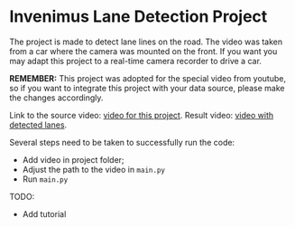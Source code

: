 # Invenimus Lane Detection Project

The project is made to detect lane lines on the road. The video was taken from a car where the camera was mounted on the front.
If you want you may adapt this project to a real-time camera recorder to drive a car.

**REMEMBER:** This project was adopted for the special video from youtube, so if you want to integrate this project with your data source, please make the changes accordingly.

Link to the source video: [video for this project](https://drive.google.com/file/d/1RMq9j_-mxkqPX_C4OYdoJmdfnp15ef0S/view?usp=drivesdk).
Result video: [video with detected lanes](https://youtu.be/ikBwVa_SXuc).

Several steps need to be taken to successfully run the code:
- Add video in project folder;
- Adjust the path to the video in `main.py`
- Run `main.py`

TODO:
- Add tutorial
